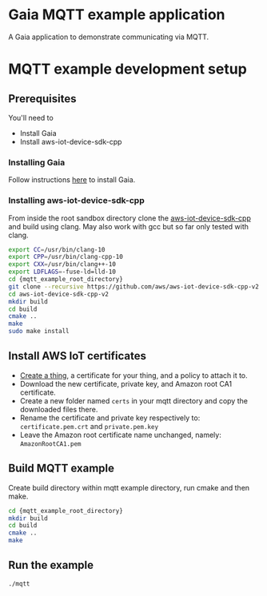 # Gaia MQTT example application
A Gaia application to demonstrate communicating via MQTT.

# MQTT example development setup
## Prerequisites
You'll need to

* Install Gaia
* Install aws-iot-device-sdk-cpp

### Installing Gaia
Follow instructions [here](https://gaia-platform.github.io/gaia-platform-docs.io/articles/getting-started-with-gaia.html) to install Gaia.

### Installing aws-iot-device-sdk-cpp
From inside the root sandbox directory clone the [aws-iot-device-sdk-cpp](https://github.com/aws/aws-iot-device-sdk-cpp-v2) and build using clang. May also work with gcc but so far only tested with clang.
```bash
export CC=/usr/bin/clang-10
export CPP=/usr/bin/clang-cpp-10
export CXX=/usr/bin/clang++-10
export LDFLAGS=-fuse-ld=lld-10
cd {mqtt_example_root_directory}
git clone --recursive https://github.com/aws/aws-iot-device-sdk-cpp-v2.git
cd aws-iot-device-sdk-cpp-v2
mkdir build
cd build
cmake ..
make
sudo make install
```

## Install AWS IoT certificates
* [Create a thing](https://aws.amazon.com/iot/), a certificate for your thing, and a policy to attach it to.
* Download the new certificate, private key, and Amazon root CA1 certificate.
* Create a new folder named `certs` in your mqtt directory and copy the downloaded files there.
* Rename the certificate and private key respectively to: `certificate.pem.crt` and `private.pem.key`
* Leave the Amazon root certificate name unchanged, namely: `AmazonRootCA1.pem`

## Build MQTT example
Create build directory within mqtt example directory, run cmake and then make.
```bash
cd {mqtt_example_root_directory}
mkdir build
cd build
cmake ..
make
```

## Run the example
```bash
./mqtt
```
